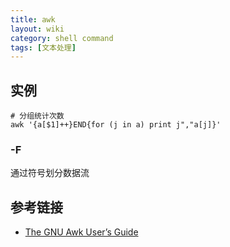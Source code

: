 ```yaml
---
title: awk
layout: wiki
category: shell command
tags: [文本处理]
---
```



## 实例

~~~Text
# 分组统计次数
awk '{a[$1]++}END{for (j in a) print j","a[j]}'
~~~

### -F

通过符号划分数据流

## 参考链接

* [The GNU Awk User’s Guide](https://www.gnu.org/software/gawk/manual/gawk.html)
